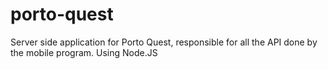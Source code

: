 # porto-quest
Server side application for Porto Quest, responsible for all the API done by the mobile program. 
Using Node.JS
